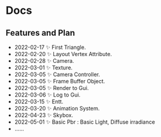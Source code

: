 # Docs

## Features and Plan

- 2022-02-17 ✨ First Triangle.
- 2022-02-20 ✨ Layout Vertex Attribute.
- 2022-02-28 ✨ Camera.
- 2022-03-01 ✨ Texture.
- 2022-03-05 ✨ Camera Controller.
- 2022-03-05 ✨ Frame Buffer Object.
- 2022-03-05 ✨ Render to Gui.
- 2022-03-06 ✨ Log to Gui.
- 2022-03-15 ✨ Entt.
- 2022-03-20 ✨ Animation System.
- 2022-04-23 ✨ Skybox.
- 2022-05-01 ✨ Basic Pbr : Basic Light, Diffuse irradiance
- ......

<!--
## Framework Architecture:
![](https://raw.githubusercontent.com/kaiwangm/Engine/main/Assert/engine.png)
-->